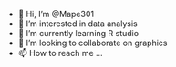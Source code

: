 - 👋 Hi, I’m @Mape301
- 👀 I’m interested in data analysis
- 🌱 I’m currently learning R studio
- 💞️ I’m looking to collaborate on graphics
- 📫 How to reach me ...

<!---
Mape301/Mape301 is a ✨ special ✨ repository because its `README.md` (this file) appears on your GitHub profile.
You can click the Preview link to take a look at your changes.
--->

